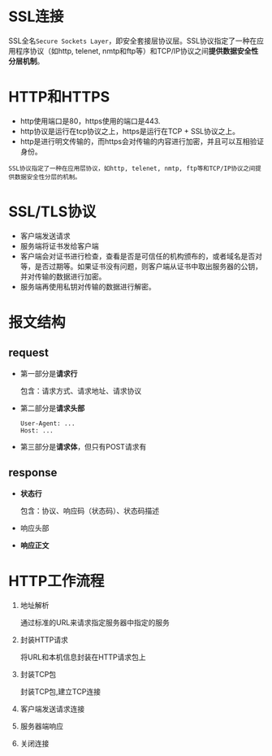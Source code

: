 # SSL连接

SSL全名`Secure Sockets Layer`，即安全套接层协议层。SSL协议指定了一种在应用程序协议（如http, telenet, nmtp和ftp等）和TCP/IP协议之间**提供数据安全性分层机制**。

# HTTP和HTTPS

- http使用端口是80，https使用的端口是443.
- http协议是运行在tcp协议之上，https是运行在TCP + SSL协议之上。
- http是进行明文传输的，而https会对传输的内容进行加密，并且可以互相验证身份。

```
SSL协议指定了一种在应用层协议，如http, telenet, nmtp, ftp等和TCP/IP协议之间提供数据安全性分层的机制。
```

# SSL/TLS协议

- 客户端发送请求
- 服务端将证书发给客户端
- 客户端会对证书进行检查，查看是否是可信任的机构颁布的，或者域名是否对等，是否过期等。如果证书没有问题，则客户端从证书中取出服务器的公钥，并对传输的数据进行加密。
- 服务端再使用私钥对传输的数据进行解密。

# 报文结构

## request

- 第一部分是**请求行**

  包含：请求方式、请求地址、请求协议

- 第二部分是**请求头部**

  ```
  User-Agent: ...
  Host: ...
  ```

- 第三部分是**请求体**，但只有POST请求有

## response

- **状态行**

  包含：协议、响应码（状态码）、状态码描述

- 响应头部

- **响应正文**

# HTTP工作流程

1. 地址解析

   通过标准的URL来请求指定服务器中指定的服务

2. 封装HTTP请求

   将URL和本机信息封装在HTTP请求包上

3. 封装TCP包

   封装TCP包,建立TCP连接

4. 客户端发送请求连接

5. 服务器端响应

6. 关闭连接
